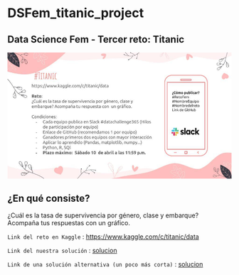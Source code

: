 # DSFem_titanic_project
## Data Science Fem - Tercer reto: Titanic

![Reto](reto3.jpg)

## ¿En qué consiste?
¿Cuál es la tasa de supervivencia por género, clase y embarque? Acompaña tus respuestas con un gráfico.

`Link del reto en Kaggle` : <https://www.kaggle.com/c/titanic/data>

`Link del nuestra solución` : [solucion](Reto_3_Titanic.ipynb)

`Link de una solución alternativa (un poco más corta)` : [solucion](titanic_short_solution.ipynb)

